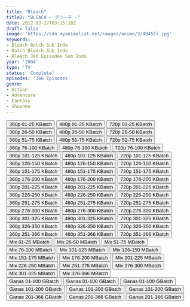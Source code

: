```yaml
---
title: "Bleach"
title2: "BLEACH - ブリーチ -"
date: 2012-03-27T03:15:18Z
draft: false
image: 'https://cdn.myanimelist.net/images/anime/3/40451l.jpg'
keywords:
- Bleach Batch Sub Indo
- Batch Bleach Sub Indo
- Bleach 366 Episodes Sub Indo
year: '2004'
type: 'TV'
status: 'Complete'
episodes: '366 Episodes'
genre:
- Action
- Adventure
- Fantasy
- Shounen
---
```


<div class="d-g gg-10">
<div class="d-g gg-5 gtc-r ai-c">
<button onclick="window.open('?bkus=0:/Anm/B/Bleach/Bleach.BD_01-25_360p','_blank')">360p 01-25 KBatch</button>
<button onclick="window.open('?bkus=0:/Anm/B/Bleach/Bleach.BD_01-25_480p','_blank')">480p 01-25 KBatch</button>
<button onclick="window.open('?bkus=0:/Anm/B/Bleach/Bleach.BD_01-25_720p','_blank')">720p 01-25 KBatch</button>
<button onclick="window.open('?bkus=0:/Anm/B/Bleach/Bleach.BD_26-50_360p','_blank')">360p 26-50 KBatch</button>
<button onclick="window.open('?bkus=0:/Anm/B/Bleach/Bleach.BD_26-50_480p','_blank')">480p 26-50 KBatch</button>
<button onclick="window.open('?bkus=0:/Anm/B/Bleach/Bleach.BD_26-50_720p','_blank')">720p 26-50 KBatch</button>
<button onclick="window.open('?bkus=0:/Anm/B/Bleach/Bleach.BD_51-75_360p','_blank')">360p 51-75 KBatch</button>
<button onclick="window.open('?bkus=0:/Anm/B/Bleach/Bleach.BD_51-75_480p','_blank')">480p 51-75 KBatch</button>
<button onclick="window.open('?bkus=0:/Anm/B/Bleach/Bleach.BD_51-75_720p','_blank')">720p 51-75 KBatch</button>
<button onclick="window.open('?bkus=0:/Anm/B/Bleach/Bleach.BD_76-100_360p','_blank')">360p 76-100 KBatch</button>
<button onclick="window.open('?bkus=0:/Anm/B/Bleach/Bleach.BD_76-100_480p','_blank')">480p 76-100 KBatch</button>
<button onclick="window.open('?bkus=0:/Anm/B/Bleach/Bleach.BD_76-100_720p','_blank')">720p 76-100 KBatch</button>
<button onclick="window.open('?bkus=0:/Anm/B/Bleach/Bleach.BD_101-125_360p','_blank')">360p 101-125 KBatch</button>
<button onclick="window.open('?bkus=0:/Anm/B/Bleach/Bleach.BD_101-125_480p','_blank')">480p 101-125 KBatch</button>
<button onclick="window.open('?bkus=0:/Anm/B/Bleach/Bleach.BD_101-125_720p','_blank')">720p 101-125 KBatch</button>
<button onclick="window.open('?bkus=0:/Anm/B/Bleach/Bleach.BD_126-150_360p','_blank')">360p 126-150 KBatch</button>
<button onclick="window.open('?bkus=0:/Anm/B/Bleach/Bleach.BD_126-150_480p','_blank')">480p 126-150 KBatch</button>
<button onclick="window.open('?bkus=0:/Anm/B/Bleach/Bleach.BD_126-150_720p','_blank')">720p 126-150 KBatch</button>
<button onclick="window.open('?bkus=0:/Anm/B/Bleach/Bleach_151-175_360p','_blank')">360p 151-175 KBatch</button>
<button onclick="window.open('?bkus=0:/Anm/B/Bleach/Bleach_151-175_480p','_blank')">480p 151-175 KBatch</button>
<button onclick="window.open('?bkus=0:/Anm/B/Bleach/Bleach_151-175_720p','_blank')">720p 151-175 KBatch</button>
<button onclick="window.open('?bkus=0:/Anm/B/Bleach/Bleach_176-200_360p','_blank')">360p 176-200 KBatch</button>
<button onclick="window.open('?bkus=0:/Anm/B/Bleach/Bleach_176-200_480p','_blank')">480p 176-200 KBatch</button>
<button onclick="window.open('?bkus=0:/Anm/B/Bleach/Bleach_176-200_720p','_blank')">720p 176-200 KBatch</button>
<button onclick="window.open('?bkus=0:/Anm/B/Bleach/Bleach_201-225_360p','_blank')">360p 201-225 KBatch</button>
<button onclick="window.open('?bkus=0:/Anm/B/Bleach/Bleach_201-225_480p','_blank')">480p 201-225 KBatch</button>
<button onclick="window.open('?bkus=0:/Anm/B/Bleach/Bleach_201-225_720p','_blank')">720p 201-225 KBatch</button>
<button onclick="window.open('?bkus=0:/Anm/B/Bleach/Bleach_226-250_360p','_blank')">360p 226-250 KBatch</button>
<button onclick="window.open('?bkus=0:/Anm/B/Bleach/Bleach_226-250_480p','_blank')">480p 226-250 KBatch</button>
<button onclick="window.open('?bkus=0:/Anm/B/Bleach/Bleach_226-250_720p','_blank')">720p 226-250 KBatch</button>
<button onclick="window.open('?bkus=0:/Anm/B/Bleach/Bleach_251-275_360p','_blank')">360p 251-275 KBatch</button>
<button onclick="window.open('?bkus=0:/Anm/B/Bleach/Bleach_251-275_480p','_blank')">480p 251-275 KBatch</button>
<button onclick="window.open('?bkus=0:/Anm/B/Bleach/Bleach_251-275_720p','_blank')">720p 251-275 KBatch</button>
<button onclick="window.open('?bkus=0:/Anm/B/Bleach/Bleach_276-300_360p','_blank')">360p 276-300 KBatch</button>
<button onclick="window.open('?bkus=0:/Anm/B/Bleach/Bleach_276-300_480p','_blank')">480p 276-300 KBatch</button>
<button onclick="window.open('?bkus=0:/Anm/B/Bleach/Bleach_276-300_720p','_blank')">720p 276-300 KBatch</button>
<button onclick="window.open('?bkus=0:/Anm/B/Bleach/Bleach_301-325_360p','_blank')">360p 301-325 KBatch</button>
<button onclick="window.open('?bkus=0:/Anm/B/Bleach/Bleach_301-325_480p','_blank')">480p 301-325 KBatch</button>
<button onclick="window.open('?bkus=0:/Anm/B/Bleach/Bleach_301-325_720p','_blank')">720p 301-325 KBatch</button>
<button onclick="window.open('?bkus=0:/Anm/B/Bleach/Bleach_326-350_360p','_blank')">360p 326-350 KBatch</button>
<button onclick="window.open('?bkus=0:/Anm/B/Bleach/Bleach_326-350_480p','_blank')">480p 326-350 KBatch</button>
<button onclick="window.open('?bkus=0:/Anm/B/Bleach/Bleach_326-350_720p','_blank')">720p 326-350 KBatch</button>
<button onclick="window.open('?bkus=0:/Anm/B/Bleach/Bleach_351-366_360p','_blank')">360p 351-366 KBatch</button>
<button onclick="window.open('?bkus=0:/Anm/B/Bleach/Bleach_351-366_480p','_blank')">480p 351-366 KBatch</button>
<button onclick="window.open('?bkus=0:/Anm/B/Bleach/Bleach_351-366_720p','_blank')">720p 351-366 KBatch</button>
</div>
<div class="d-g gg-5 gtc-r ai-c">
<button onclick="window.open('?bmed=pbr86vb9siwo655','_blank')">Mix 01-25 MBatch</button>
<button onclick="window.open('?bmed=gtdm4v06883a5o1','_blank')">Mix 26-50 MBatch</button>
<button onclick="window.open('?bmed=el8jy6mh1bwo0jf','_blank')">Mix 51-75 MBatch</button>
<button onclick="window.open('?bmed=zcj56eedmhbsa1o','_blank')">Mix 76-100 MBatch</button>
<button onclick="window.open('?bmed=c37x63qisv9r6ji','_blank')">Mix 101-125 MBatch</button>
<button onclick="window.open('?bmed=e8zalzgm8s5ozms','_blank')">Mix 126-150 MBatch</button>
<button onclick="window.open('?bmed=3acq24y2in15qrn','_blank')">Mix 151-175 MBatch</button>
<button onclick="window.open('?bmed=i8u3uy237fiwev8','_blank')">Mix 176-200 MBatch</button>
<button onclick="window.open('?bmed=v5o3fwcl32485dl','_blank')">Mix 201-225 MBatch</button>
<button onclick="window.open('?bmed=8ybmqh1aj0gubay','_blank')">Mix 226-250 MBatch</button>
<button onclick="window.open('?bmed=qi926vpymzs7aas','_blank')">Mix 251-275 MBatch</button>
<button onclick="window.open('?bmed=4uzrew55f70jaaz','_blank')">Mix 276-300 MBatch</button>
<button onclick="window.open('?bmed=fb7dmccj9zswf85','_blank')">Mix 301-325 MBatch</button>
<button onclick="window.open('?bmed=9qxjx6h5td8o6bt','_blank')">Mix 326-366 MBatch</button>
</div>
<div class="d-g gg-5 gtc-r ai-c">
<button onclick="window.open('?bgoo=1RPhtkDMBMrK5dt-sC8_nnktrkfS0h0oR','_blank')">Ganas 01-100 GBatch</button>
<button onclick="window.open('?bgoo=19WBmffcLKPciCej-Y-QDpF69AK8E3xty','_blank')">Ganas 01-100 GBatch</button>
<button onclick="window.open('?bgoo=1-szHGcnwHlqcfiUpA70AhtiG_dRkf_Jl','_blank')">Ganas 01-100 GBatch</button>
<button onclick="window.open('?bgoo=1Wlg1DtjUultd1b83YdWZmdv55Ldwetjo','_blank')">Ganas 101-200 GBatch</button>
<button onclick="window.open('?bgoo=1ewdmZpvaoNOn_b-vxeaoeW5hfgoRkP20','_blank')">Ganas 101-200 GBatch</button>
<button onclick="window.open('?bgoo=1G8MiNy0EkUo0WH7fQDoqFTAW6NvHxM-q','_blank')">Ganas 101-200 GBatch</button>
<button onclick="window.open('?bgoo=1B_IP16Nc6jEkVwfkmaAGxNxz33-edyAj','_blank')">Ganas 201-366 GBatch</button>
<button onclick="window.open('?bgoo=1KdYlAjytni5UDy9Eyh-SgWP63Lxq5Qa-','_blank')">Ganas 201-366 GBatch</button>
<button onclick="window.open('?bgoo=1BFnrFnnNI_npHf2fVhajj5rtab3Pk3fG','_blank')">Ganas 201-366 GBatch</button>
</div>
</div>